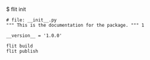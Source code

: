 $ flit init

```
# file: __init__.py
""" This is the documentation for the package. """ 1

__version__ = '1.0.0'
```

    flit build
    flit publish

